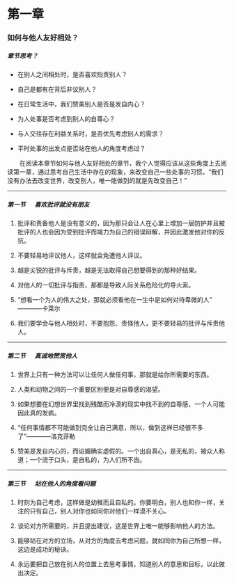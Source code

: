 # 第一章

### 如何与他人友好相处？

##### 章节思考？

- 在别人之间相处时，是否喜欢指责别人？

- 自己是都有在背后非议别人？

- 在日常生活中，我们赞美别人是否是发自内心？

- 为人处事是否考虑到别人的自尊心？

- 与人交往存在利益关系时，是否优先考虑别人的需求？

- 平时处事的出发点是否站在他人的角度考虑过？

&emsp;&emsp;在阅读本章节如何与他人友好相处的章节，我个人觉得应该从这些角度上去阅读第一章，通过思考自己生活中存在的现象，来改变自己一些处事的习惯。“我们没有办法去改变世界，改变别人，唯一能做到的就是先改变自己！”

---

##### 第一节 &emsp; 喜欢批评就没有朋友

1. 批评和责备他人是没有意义的，因为那只会让人在心里上增加一层防护并且被批评的人也会因为受到批评而竭力为自己的错误辩解，并因此激发他对你的反抗。

2. 不要轻易地评议他人，这样就会免遭他人评议。

3. 越是尖锐的批评与斥责，越是无法取得自己想要得到的那种好结果。

4. 对他人的一切批评与指责，那都是导致人际关系危险化的导火索。

5. “想看一个为人的伟大之处，那就必须看他在一生中是如何对待卑微的人” ————卡莱尔

6. 我们要学会与他人相处时，不要抱怨、责怪他人，更不要轻易的批评与斥责他人。

---

##### 第二节 &emsp; 真诚地赞赏他人

1. 世界上只有一种方法可以让任何人做任何事，那就是给你所需要的东西。

2. 人类和动物之间的一个重要区别便是对自尊感的渴望。

3. 如果想要在幻想世界里找到残酷而冷漠的现实中找不到的自尊感，一个人可能因此真的发疯。

4. “任何事情都不可能做到完全让自己满意，所以，做到这样已经很不多了”————洛克菲勒

5. 赞美是发自内心的，而谄媚确实虚假的。一个出自真心，是无私的，被众人称道；一个流于口头，是自私的，为人们所不齿。

---

##### 第三节 &emsp; 站在他人的角度看问题

1. 时刻为自己考虑，这样做是幼稚而且自私的。你要明白，别人也和你一样，关注的只有自己，别人对你也如同你对他们一样漠不关心。

2. 谈论对方所需要的，并且提出建议，这是世界上唯一能够影响他人的方法。

3. 能够站在对方的立场，从对方的角度去考虑问题，就如同你为自己所想一样，这边是成功的秘诀。 

4. 永远要把自己放在别人的位置上去思考事情，知道别人的意思和目标，以此做出决定。



